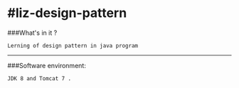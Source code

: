#liz-design-pattern
==========

###What's in it ?

    Lerning of design pattern in java program

---

###Software environment:

    JDK 8 and Tomcat 7 .
